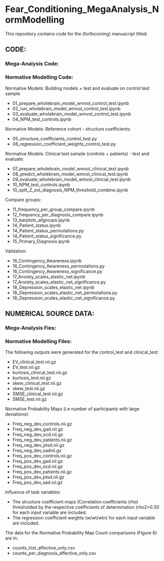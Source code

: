 # Fear_Conditioning_MegaAnalysis_NormModelling

This repository contains code for the (forthcoming) manuscript titled: 

## CODE:
### Mega-Analysis Code:



### Normative Modelling Code:
Normative Models: Building models + test and evaluate on control test sample
* 01_prepare_wholebrain_model_wmvol_control_test.ipynb
* 02_run_wholebrain_model_wmvol_control_test.ipynb
*  03_evaluate_wholebrain_model_wmvol_control_test.ipynb
*  04_NPM_test_controls.ipynb

Normative Models: Reference cohort - structure coefficients:
* 05_structure_coefficients_control_test.py
* 06_regression_coefficient_weights_control_test.py

Normative Models: Clinical test sample (controls + patients) - test and evaluate:
* 07_prepare_wholebrain_model_wmvol_clinical_test.ipynb
* 08_predict_wholebrain_model_wmvol_clinical_test.ipynb
* 09_evaluate_wholebrain_model_wmvol_clincial_test.ipynb
* 10_NPM_test_controls.ipynb
* 10_split_Z_est_diagnosis_NPM_threshold_combine.ipynb

Compare groups:
* 11_frequency_per_group_compare.ipynb
* 12_frequency_per_diagnosis_compare.ipynb
* 13_barplots_allgroups.ipynb
* 14_Patient_status.ipynb
* 14_Patient_status_permutations.py
* 14_Patient_status_significance.py
* 15_Primary_Diagnosis.ipynb

Validation:
* 16_Contingency_Awareness.ipynb
* 16_Contingency_Awareness_permutations.py
* 16_Contingency_Awareness_significance.py
* 17_Anxiety_scales_elastic_net.ipynb
* 17_Anxiety_scales_elastic_net_significance.py
* 18_Depression_scales_elastic_net.ipynb
* 18_Depression_scales_elastic_net_permutations.py
* 18_Depression_scales_elastic_net_significance.py

## NUMERICAL SOURCE DATA:
### Mega-Analysis Fies:

### Normative Modelling Files:
The following outputs were generated for the control_test and clinical_test:
* EV_clinical_test.nii.gz
* EV_test.nii.gz
* kurtosis_clinical_test.nii.gz
* kurtosis_test.nii.gz
* skew_clinical_test.nii.gz
* skew_test.nii.gz
* SMSE_clinical_test.nii.gz
* SMSE_test.nii.gz

Normative Probability Maps (i.e number of participants with large deviations): 
* Freq_neg_dev_controls.nii.gz
* Freq_neg_dev_gad.nii.gz
* Freq_neg_dev_ocd.nii.gz
* Freq_neg_dev_patients.nii.gz
* Freq_neg_dev_ptsd.nii.gz
* Freq_neg_dev_sadnii.gz
* Freq_pos_dev_controls.nii.gz
* Freq_pos_dev_gad.nii.gz
* Freq_pos_dev_ocd.nii.gz
* Freq_pos_dev_patients.nii.gz
* Freq_pos_dev_ptsd.nii.gz
* Freq_pos_dev_sad.nii.gz

Influence of task variables:
* The structure coefficient maps (Correlation coefficients (rho) thresholded by the respective coefficients of determination (rho2>0.3)) for each input variable are included.
* The regression coefficient weights (w/wt/wtn) for each input variable are included.

The data for the Normative Probability Map Count comparisons (Figure 6) are in:
* counts_hist_affective_only.csv
* counts_per_diagnosis_affective_only.csv




